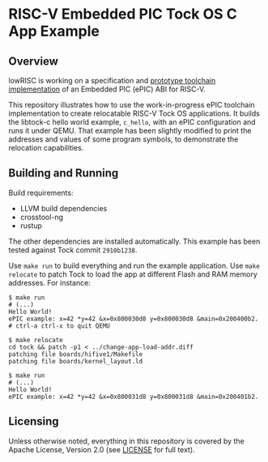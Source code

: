 # RISC-V Embedded PIC Tock OS C App Example

## Overview

lowRISC is working on a specification and [prototype toolchain implementation](https://github.com/lowRISC/llvm-project/commits/epic) of an Embedded PIC (ePIC) ABI for RISC-V.

This repository illustrates how to use the work-in-progress ePIC toolchain implementation to create relocatable RISC-V Tock OS applications. It builds the libtock-c hello world example, `c_hello`, with an ePIC configuration and runs it under QEMU. That example has been slightly modified to print the addresses and values of some program symbols, to demonstrate the relocation capabilities.

## Building and Running

Build requirements:

- LLVM build dependencies
- crosstool-ng
- rustup

The other dependencies are installed automatically. This example has been tested against Tock commit `2910b1238`.

Use `make run` to build everything and run the example application. Use `make relocate` to patch Tock to load the app at different Flash and RAM memory addresses. For instance:

```
$ make run
# (...)
Hello World!
ePIC example: x=42 *y=42 &x=0x800030d8 y=0x800030d8 &main=0x200400b2.
# ctrl-a ctrl-x to quit QEMU

$ make relocate
cd tock && patch -p1 < ../change-app-load-addr.diff
patching file boards/hifive1/Makefile
patching file boards/kernel_layout.ld

$ make run
# (...)
Hello World!
ePIC example: x=42 *y=42 &x=0x800031d8 y=0x800031d8 &main=0x200401b2.
```

## Licensing

Unless otherwise noted, everything in this repository is covered by the Apache License, Version 2.0 (see [LICENSE](LICENSE) for full text).

